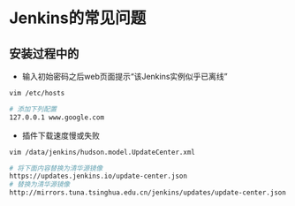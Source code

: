 # Jenkins的常见问题

## 安装过程中的

- 输入初始密码之后web页面提示“该Jenkins实例似乎已离线”

```bash
vim /etc/hosts

# 添加下列配置
127.0.0.1 www.google.com
```

- 插件下载速度慢或失败

```bash
vim /data/jenkins/hudson.model.UpdateCenter.xml
```

```bash
# 将下面内容替换为清华源镜像
https://updates.jenkins.io/update-center.json
# 替换为清华源镜像
http://mirrors.tuna.tsinghua.edu.cn/jenkins/updates/update-center.json
```
